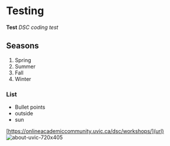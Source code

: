 # Testing
**Test**
_DSC coding test_
## Seasons 
1. Spring
2. Summer
3. Fall 
4. Winter
### List
- Bullet points
- outside 
- sun

[https://onlineacademiccommunity.uvic.ca/dsc/workshops/](url)
![about-uvic-720x405](src)
